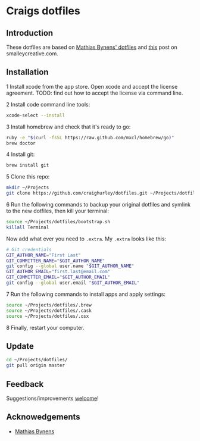 # Craigs dotfiles


## Introduction
These dotfiles are based on [Mathias Bynens' dotfiles](https://github.com/mathiasbynens/dotfiles) and [this](http://blog.smalleycreative.com/tutorials/using-git-and-github-to-manage-your-dotfiles/) post on smalleycreative.com.


## Installation

1 Install xcode from the app store.  Open xcode and accept the license agreement.  TODO: find out how to accept the license via command line.

2 Install code command line tools:
```bash
xcode-select --install
```

3 Install homebrew and check that it's ready to go:
```bash
ruby -e "$(curl -fsSL https://raw.github.com/mxcl/homebrew/go)"
brew doctor
```

4 Install git:
```bash
brew install git
```

5 Clone this repo:
```bash
mkdir ~/Projects
git clone https://github.com/craighurley/dotfiles.git ~/Projects/dotfiles
```

6 Run the following commands to backup your original dotfiles and symlink to the new dotfiles, then kill your terminal:
```bash
source ~/Projects/dotfiles/bootstrap.sh
killall Terminal
```
Now add what ever you need to `.extra`.
My `.extra` looks like this:
```bash
# Git credentials
GIT_AUTHOR_NAME="First Last"
GIT_COMMITTER_NAME="$GIT_AUTHOR_NAME"
git config --global user.name "$GIT_AUTHOR_NAME"
GIT_AUTHOR_EMAIL="first.last@email.com"
GIT_COMMITTER_EMAIL="$GIT_AUTHOR_EMAIL"
git config --global user.email "$GIT_AUTHOR_EMAIL"
```

7 Run the following commands to install apps and apply settings:
```bash
source ~/Projects/dotfiles/.brew
source ~/Projects/dotfiles/.cask
source ~/Projects/dotfiles/.osx
```

8 Finally, restart your computer.


## Update
```bash
cd ~/Projects/dotfiles/
git pull origin master
```


## Feedback
Suggestions/improvements [welcome](https://github.com/craighurley/dotfiles/issues)!


## Acknowedgements
* [Mathias Bynens](https://github.com/mathiasbynens)
